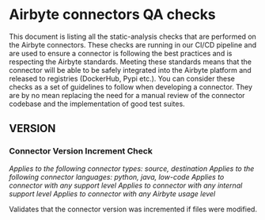 # Airbyte connectors QA checks

<!--
THIS FILE IS GENERATED BY THE CONNECTORS-QA CLI. DO NOT EDIT THIS FILE MANUALLY. 
IF YOU NEED TO EDIT IT, EDIT THE TEMPLATE: https://github.com/airbytehq/airbyte/blob/master/airbyte-ci/connectors/connectors_qa/src/connectors_qa/templates/qa_checks.md.j2
AND REGENERATE THE DOCS BY RUNNING `poetry run connectors-qa generate-documentation docs/connectors-qa.md`
-->

This document is listing all the static-analysis checks that are performed on the Airbyte connectors.
These checks are running in our CI/CD pipeline and are used to ensure a connector is following the best practices and is respecting the Airbyte standards.
Meeting these standards means that the connector will be able to be safely integrated into the Airbyte platform and released to registries (DockerHub, Pypi etc.).
You can consider these checks as a set of guidelines to follow when developing a connector.
They are by no mean replacing the need for a manual review of the connector codebase and the implementation of good test suites.

## VERSION

### Connector Version Increment Check

_Applies to the following connector types: source, destination_
_Applies to the following connector languages: python, java, low-code_
_Applies to connector with any support level_
_Applies to connector with any internal support level_
_Applies to connector with any Airbyte usage level_

Validates that the connector version was incremented if files were modified.
